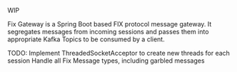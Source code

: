 WIP

Fix Gateway is a Spring Boot based FIX protocol message gateway. 
It segregates messages from incoming sessions and passes them into appropriate Kafka Topics to be consumed by a client.

TODO:
  Implement ThreadedSocketAcceptor to create new threads for each session
  Handle all Fix Message types, including garbled messages
  
